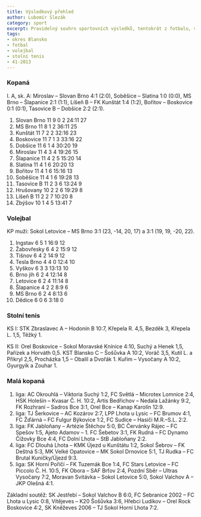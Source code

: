```yaml
---
title: Výsledkový přehled
author: Lubomír Slezák
category: sport
excerpt: Pravidelný souhrn sportovních výsledků, tentokrát z fotbalu, volejbalu a stolního tenisu.
tags:
- okres Blansko
- fotbal
- volejbal
- stolní tenis
- 41-2013
---
```


### Kopaná 

I. A, sk. A: Miroslav – Slovan Brno 4:1 (2:0), Soběšice – Slatina 1:0 (0:0), MS Brno – Šlapanice 2:1 (1:1), Líšeň B – FK Kunštát 1:4 (1:2), Bořitov – Boskovice 0:1 (0:1), Tasovice B – Dobšice 2:2 (2:1).

1. Slovan Brno 11 9 0 2 24:11 27 
2. MS Brno 11 8 1 2 36:11 25 
3. Kunštát 11 7 2 2 32:16 23 
4. Boskovice 11 7 1 3 33:16 22 
5. Dobšice 11 6 1 4 30:20 19 
6. Miroslav 11 4 3 4 19:26 15 
7. Šlapanice 11 4 2 5 15:20 14 
8. Slatina 11 4 1 6 20:20 13 
9. Bořitov 11 4 1 6 15:16 13 
10. Soběšice 11 4 1 6 19:28 13 
11. Tasovice B 11 2 3 6 13:24 9 
12. Hrušovany 10 2 2 6 19:29 8 
13. Líšeň B 11 2 2 7 10:20 8 
14. Zbýšov 10 1 4 5 13:41 7 

### Volejbal 

KP muži: Sokol Letovice – MS Brno 3:1 (23, -14, 20, 17) a 3:1 (19, 19, -20, 22).

1. Ingstav 6 5 1 16:9 12 
2. Žabovřesky 6 4 2 15:9 12 
3. Tišnov 6 4 2 14:9 12 
4. Tesla Brno 4 4 0 12:4 10 
5. Vyškov 6 3 3 13:13 10 
6. Brno jih 6 2 4 12:14 8 
7. Letovice 6 2 4 11:14 8 
8. Šlapanice 4 2 2 8:9 6 
9. MS Brno 6 2 4 8:13 6 
10. Dědice 6 0 6 3:18 0 

### Stolní tenis

KS I: STK Zbraslavec A – Hodonín B 10:7, Křepela R. 4,5, Bezděk 3, Křepela L. 1,5, Těžký 1. 

KS II: Orel Boskovice – Sokol Moravské Knínice 4:10, Suchý a Henek 1,5, Pařízek a Horváth 0,5. KST Blansko C – Šošůvka A 10:2, Voráč 3,5, Kutil L. a Přikryl 2,5, Procházka 1,5 – Obalil a Dvořák 1. Kuřim – Vysočany A 10:2, Gyurgyik a Zouhar 1. 

### Malá kopaná 

1. liga: AC Okrouhlá – Viktoria Suchý 1:2, FC Světlá – Microtex Lomnice 2:4, HSK Holešín – Kvasar Č. H. 10:2, Artis Bedřichov – Nedala Lažánky 9:2, FK Rozhraní – Sadros Bce 3:1, Orel Bce – Kanap Karolín 12:9.
2. liga: TJ Šerkovice – AC Kozárov 2:7, LPP Lhota u Lysic – FC Brumov 4:1, FC Žďárná – FC Fulgur Býkovice 1:2, FC Sudice – Hasiči M.R.–S.L. 2:2. 
3. liga: FK Jabloňany – Artézie Štěchov 5:0, BC Červánky Rájec – FC Spešov 1:5, Ajeto Adamov – 1. FC Šebetov 3:1, FK Rudná – FC Dynamo Čížovky Bce 4:4, FC Dolní Lhota – StB Jabloňany 2:2. 
4. liga: FC Dlouhá Lhota – KMK Újezd u Kunštátu 1:2, Sokol Šebrov – FK Deštná 5:3, MK Velké Opatovice – MK Sokol Drnovice 5:1, TJ Rudka – FC Brutal Kuničky/Újezd 9:3. 
5. liga: SK Horní Poříčí – FK Tuzemák Bce 1:4, FC Stars Letovice – FC Piccolo Č. H. 10:5, FK Obora – SAF Brťov 2:4, Pozdní Sběr – Ultras Vysočany 7:2, Moravan Svitávka – Sokol Letovice 5:0, Sokol Valchov A – JKP Olešná 4:1. 

Základní soutěž: SK Jestřebí – Sokol Valchov B 6:0, FC Sebranice 2002 – FC Lhota u Lysic 0:8, Vítějeves – K20 Šošůvka 3:6, Hřebci Ludíkov – Orel Rock Boskovice 4:2, SK Kněževes 2006 – TJ Sokol Horní Lhota 7:2.

